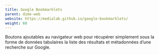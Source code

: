 ```yaml
---
title: Google Bookmarklets
parent: dime-web
website: https://medialab.github.io/google-bookmarklets/
weight: 60
---
```


Boutons ajoutables au navigateur web pour récupérer simplement sous la forme de données tabulaires la liste des résultats et métadonnées d’une recherche sur Google.

